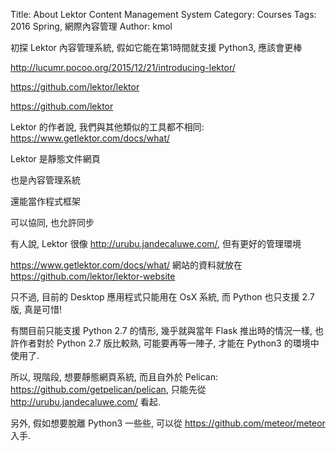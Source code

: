 Title: About Lektor Content Management System
Category: Courses
Tags: 2016 Spring, 網際內容管理
Author: kmol

初探 Lektor 內容管理系統, 假如它能在第1時間就支援 Python3, 應該會更棒

<!-- PELICAN_END_SUMMARY -->

<http://lucumr.pocoo.org/2015/12/21/introducing-lektor/>

<https://github.com/lektor/lektor>

<https://github.com/lektor>

Lektor 的作者說, 我們與其他類似的工具都不相同: <https://www.getlektor.com/docs/what/>

Lektor 是靜態文件網頁

也是內容管理系統

還能當作程式框架

可以協同, 也允許同步

有人說, Lektor 很像 <http://urubu.jandecaluwe.com/>, 但有更好的管理環境

<https://www.getlektor.com/docs/what/> 網站的資料就放在 <https://github.com/lektor/lektor-website>

只不過, 目前的 Desktop 應用程式只能用在 OsX 系統, 而 Python 也只支援 2.7 版, 真是可惜!

有關目前只能支援 Python 2.7 的情形, 幾乎就與當年 Flask 推出時的情況一樣, 也許作者對於 Python 2.7 版比較熟, 可能要再等一陣子, 才能在 Python3 的環境中使用了.

所以, 現階段, 想要靜態網頁系統, 而且自外於 Pelican: <https://github.com/getpelican/pelican>, 只能先從 <http://urubu.jandecaluwe.com/> 看起.

另外, 假如想要脫離 Python3 一些些, 可以從 <https://github.com/meteor/meteor> 入手.